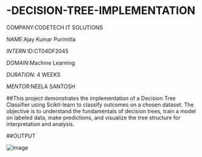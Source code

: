 # -DECISION-TREE-IMPLEMENTATION
COMPANY:CODETECH IT SOLUTIONS

*NAME*:Ajay Kumar Purimitla

*INTERN* ID:CT04DF2045

*DOMAIN*:Machine Learning

*DURATION*: 4 WEEKS

*MENTOR*:NEELA SANTOSH

##This project demonstrates the implementation of a Decision Tree Classifier using Scikit-learn to classify outcomes on a chosen dataset. The objective is to understand the fundamentals of decision trees, train a model on labeled data, make predictions, and visualize the tree structure for interpretation and analysis.

##OUTPUT

![Image](https://github.com/user-attachments/assets/641d33c8-3c20-4b8b-bd30-1291f12b3923)



